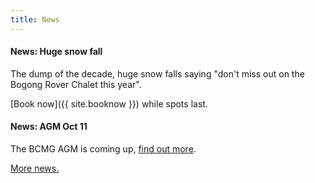 ```yaml
---
title: News
---
```


#### News: Huge snow fall

The dump of the decade, huge snow falls saying "don't miss out on the Bogong
Rover Chalet this year".

[Book now]({{ site.booknow }}) while spots last.

#### News: AGM Oct 11

The BCMG AGM is coming up, [find out more](https://www.facebook.com/events/439361193129406/).

[More news.](https://www.facebook.com/BogongRoverChalet/)
